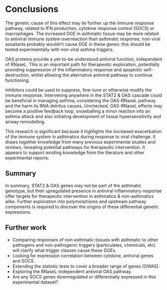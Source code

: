 # Conclusions

The genetic cause of this effect may lie further up the immune response pathway, related to IFN production, cytokine response control (SOCS) or macrophages. The increased DGE in asthmatic tissue may be more related to antiviral immune system overreaction than asthmatic response; non-viral assailants probably wouldn’t cause DGE in these genes: this should be tested experimentally with non-viral asthma triggers.

OAS proteins provide a yet-to-be understood antiviral function, independent of RNaseL. This is an important path for therapeutic exploration, potentially providing suppression of the inflammatory response and apoptotic self-destruction, whilst allowing the alternative antiviral pathway to continue functioning.

Inhibitors could be used to suppress, fine-tune or otherwise modify the immune response. Intervening anywhere in the STAT2 & OAS cascade could be beneficial in managing asthma, considering the OAS-RNaseL pathway and the harm its RNA detritus causes. Unchecked, OAS-RNaseL effects may become a positive feedback loop, snowballing a minor reaction into an asthma attack and also initiating development of tissue hypersensitivity and airway remodelling.

This research is significant because it highlights the increased exacerbation of the immune system in asthmatics during response to viral challenge. It draws together knowledge from many previous experimental studies and reviews, revealing potential pathways for therapeutic intervention. It appears to support existing knowledge from the literature and other experimental reports.

## Summary

In summary, STAT2 & OAS genes may not be part of the asthmatic genotype, but their upregulated presence in antiviral inflammatory response offer targets for therapeutic intervention in asthmatics & non-asthmatics alike. Further exploration into polymorphisms and upstream pathway components is required to discover the origins of these differential genetic expressions.

&#x20;

## Further work

* Comparing responses of non‑asthmatic tissues with asthmatic to other pathogens and non-pathogenic triggers (particulates, chemicals, etc) will clarify what trigger classes cause these DGEs.
* Looking for expression correlation between cytokine, antiviral genes and SOCS .
* Extending the statistic tests to cover a broader range of genes (GWAS).
* Exploring the RNaseL-independent antiviral OAS pathway.
* Are any SOCS genes downregulated or differentially expressed in this experimental dataset?
